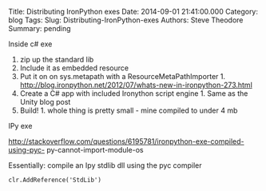 Title: Distributing IronPython exes
Date: 2014-09-01 21:41:00.000
Category: blog
Tags: 
Slug: Distributing-IronPython-exes
Authors: Steve Theodore
Summary: pending

Inside c# exe  

  1. zip up the standard lib
  2. Include it as embedded resource
  3. Put it on on sys.metapath with a ResourceMetaPathImporter
    1. http://blog.ironpython.net/2012/07/whats-new-in-ironpython-273.html
  4. Create a C# app with included Ironython script engine
    1. Same as the Unity blog post
  5. Build!
    1. whole thing is pretty small - mine compiled to under 4 mb

IPy exe

  

http://stackoverflow.com/questions/6195781/ironpython-exe-compiled-using-pyc-
py-cannot-import-module-os

  

Essentially: compile an Ipy stdlib dll using the pyc compiler

  

    
    
    clr.AddReference('StdLib')


